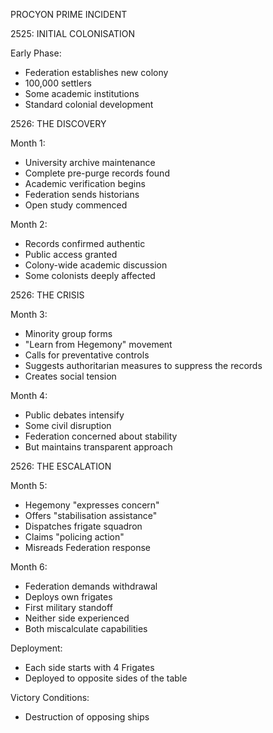 PROCYON PRIME INCIDENT

2525: INITIAL COLONISATION

Early Phase:
- Federation establishes new colony
- 100,000 settlers
- Some academic institutions
- Standard colonial development

2526: THE DISCOVERY

Month 1:
- University archive maintenance
- Complete pre-purge records found
- Academic verification begins
- Federation sends historians
- Open study commenced

Month 2:
- Records confirmed authentic
- Public access granted
- Colony-wide academic discussion
- Some colonists deeply affected

2526: THE CRISIS

Month 3:
- Minority group forms
- "Learn from Hegemony" movement
- Calls for preventative controls
- Suggests authoritarian measures to suppress the records
- Creates social tension

Month 4:
- Public debates intensify
- Some civil disruption
- Federation concerned about stability
- But maintains transparent approach

2526: THE ESCALATION

Month 5:
- Hegemony "expresses concern"
- Offers "stabilisation assistance"
- Dispatches frigate squadron
- Claims "policing action"
- Misreads Federation response

Month 6:
- Federation demands withdrawal
- Deploys own frigates
- First military standoff
- Neither side experienced
- Both miscalculate capabilities

Deployment:
- Each side starts with 4 Frigates
- Deployed to opposite sides of the table

Victory Conditions:
- Destruction of opposing ships
